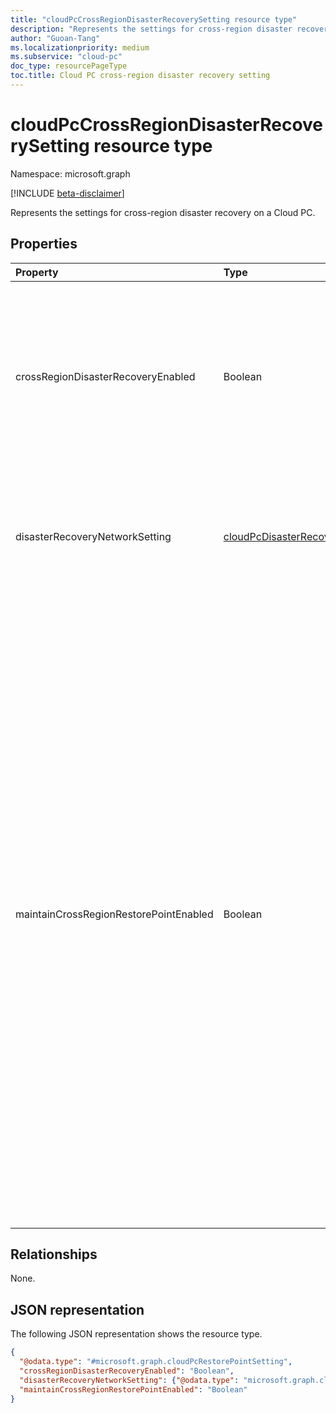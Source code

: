 ```yaml
---
title: "cloudPcCrossRegionDisasterRecoverySetting resource type"
description: "Represents the settings for cross-region disaster recovery on a Cloud PC."
author: "Guoan-Tang"
ms.localizationpriority: medium
ms.subservice: "cloud-pc"
doc_type: resourcePageType
toc.title: Cloud PC cross-region disaster recovery setting
---
```


# cloudPcCrossRegionDisasterRecoverySetting resource type

Namespace: microsoft.graph

[!INCLUDE [beta-disclaimer](../../includes/beta-disclaimer.md)]

Represents the settings for cross-region disaster recovery on a Cloud PC.

## Properties

|Property|Type|Description|
|:---|:---|:---|
|crossRegionDisasterRecoveryEnabled|Boolean|`True` if an end user is allowed to set up cross-region disaster recovery for Cloud PC; otherwise, `false`. The default value is `false`.|
|disasterRecoveryNetworkSetting|[cloudPcDisasterRecoveryNetworkSetting](../resources/cloudpcdisasterrecoverynetworksetting.md)|Indicates the network settings of the Cloud PC during a cross-region disaster recovery operation.|
|maintainCrossRegionRestorePointEnabled|Boolean|Indicates whether Windows 365 maintain the cross-region disaster recovery function generated restore points. If `true`, the Windows 365 stored restore points; `false` indicates that Windows 365 doesn't generate or keep the restore point from the original Cloud PC. If a disaster occurs, the new Cloud PC can only be provisioned using the initial image. This limitation can result in the loss of some user data on the original Cloud PC. The default value is `false`.|

## Relationships

None.

## JSON representation

The following JSON representation shows the resource type.
<!-- {
  "blockType": "resource",
  "@odata.type": "microsoft.graph.cloudPcCrossRegionDisasterRecoverySetting"
}
-->

``` json
{
  "@odata.type": "#microsoft.graph.cloudPcRestorePointSetting",
  "crossRegionDisasterRecoveryEnabled": "Boolean",
  "disasterRecoveryNetworkSetting": {"@odata.type": "microsoft.graph.cloudPcDisasterRecoveryNetworkSetting"},
  "maintainCrossRegionRestorePointEnabled": "Boolean"
}
```
